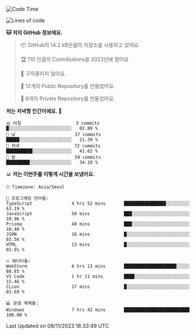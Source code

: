   <!--START_SECTION:waka-->
![Code Time](http://img.shields.io/badge/Code%20Time-257%20hrs%2026%20mins-blue)

![Lines of code](https://img.shields.io/badge/%EC%A0%80%EB%8A%94%20%EC%97%AC%ED%83%9C%EA%B9%8C%EC%A7%80%20-201.1%20thousand%20%EC%A4%84%EC%9D%98%20%EC%BD%94%EB%93%9C%EB%A5%BC%20%EC%9E%91%EC%84%B1%ED%96%88%EC%96%B4%EC%9A%94.-blue)

**🐱 저의 GitHub 정보에요.** 

> 📦 GitHub의 14.2 kB만큼의 저장소를 사용하고 있어요. 
 > 
> 🏆 110 만큼의 Contributions을 2023년에 했어요
 > 
> 🚫 구직중이지 않아요.
 > 
> 📜 12개의 Public Repository를 만들었어요. 
 > 
> 🔑 6개의 Private Repository를 만들었어요. 
 > 
**저는 저녁형 인간이에요. 🦉** 

```text
🌞 아침                     5 commits           █░░░░░░░░░░░░░░░░░░░░░░░░   02.89 % 
🌆 낮　                     37 commits          █████░░░░░░░░░░░░░░░░░░░░   21.39 % 
🌃 저녁                     72 commits          ██████████░░░░░░░░░░░░░░░   41.62 % 
🌙 밤　                     59 commits          █████████░░░░░░░░░░░░░░░░   34.10 % 
```


📊 **저는 이번주를 이렇게 시간을 보냈어요.** 

```text
🕑︎ Timezone: Asia/Seoul

💬 프로그래밍 언어들: 
TypeScript               4 hrs 52 mins       ████████████████░░░░░░░░░   63.19 % 
JavaScript               50 mins             ███░░░░░░░░░░░░░░░░░░░░░░   10.96 % 
Prisma                   48 mins             ███░░░░░░░░░░░░░░░░░░░░░░   10.48 % 
JSON                     16 mins             █░░░░░░░░░░░░░░░░░░░░░░░░   03.56 % 
HTML                     13 mins             █░░░░░░░░░░░░░░░░░░░░░░░░   02.91 % 

🔥 에디터들: 
WebStorm                 6 hrs 13 mins       ████████████████████░░░░░   80.85 % 
VS Code                  1 hr 11 mins        ████░░░░░░░░░░░░░░░░░░░░░   15.46 % 
CLion                    17 mins             █░░░░░░░░░░░░░░░░░░░░░░░░   03.69 % 

💻 운영 체제들: 
Windows                  7 hrs 42 mins       █████████████████████████   100.00 % 
```


 Last Updated on 08/11/2023 18:33:49 UTC
<!--END_SECTION:waka-->

